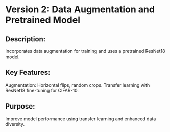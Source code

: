 # Version 2: Data Augmentation and Pretrained Model
## Description:
Incorporates data augmentation for training and uses a pretrained ResNet18 model.
## Key Features:
Augmentation: Horizontal flips, random crops.
Transfer learning with ResNet18 fine-tuning for CIFAR-10.
## Purpose:
Improve model performance using transfer learning and enhanced data diversity.
